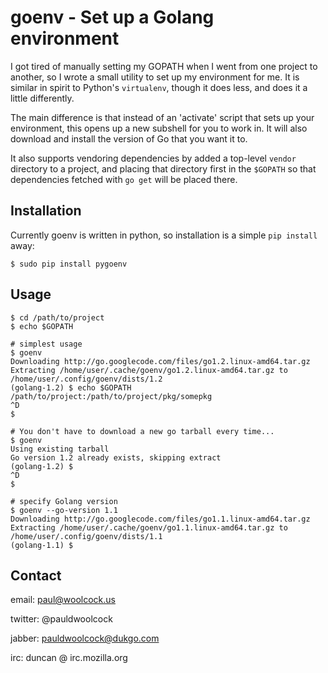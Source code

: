 # goenv - Set up a Golang environment

I got tired of manually setting my GOPATH when I went from one project to another,
so I wrote a small utility to set up my environment for me. It is similar in spirit to Python's
`virtualenv`, though it does less, and does it a little differently.

The main difference is that instead of an 'activate' script that sets up your environment,
this opens up a new subshell for you to work in. It will also download
and install the version of Go that you want it to.

It also supports vendoring dependencies by added a top-level `vendor`
directory to a project, and placing that directory first in the
`$GOPATH` so that dependencies fetched with `go get` will be placed
there.

## Installation

Currently goenv is written in python, so installation is a simple `pip
install` away:

    $ sudo pip install pygoenv

## Usage

    $ cd /path/to/project
    $ echo $GOPATH

    # simplest usage
    $ goenv
    Downloading http://go.googlecode.com/files/go1.2.linux-amd64.tar.gz
    Extracting /home/user/.cache/goenv/go1.2.linux-amd64.tar.gz to /home/user/.config/goenv/dists/1.2
    (golang-1.2) $ echo $GOPATH
    /path/to/project:/path/to/project/pkg/somepkg
    ^D
    $
    
    # You don't have to download a new go tarball every time...
    $ goenv
    Using existing tarball
    Go version 1.2 already exists, skipping extract
    (golang-1.2) $
    ^D
    $

    # specify Golang version
    $ goenv --go-version 1.1
    Downloading http://go.googlecode.com/files/go1.1.linux-amd64.tar.gz
    Extracting /home/user/.cache/goenv/go1.1.linux-amd64.tar.gz to /home/user/.config/goenv/dists/1.1
    (golang-1.1) $

## Contact

email: paul@woolcock.us

twitter: @pauldwoolcock

jabber: pauldwoolcock@dukgo.com

irc: duncan @ irc.mozilla.org
